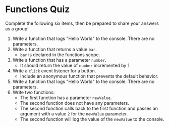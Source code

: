 # Functions Quiz

Complete the following six items, then be prepared to share your answers as a group!

1. Write a function that logs "Hello World" to the console. There are no parameters.
2. Write a function that returns a value `bar`.
   * `bar` is declared in the functions scope.
3. Write a function that has a parameter `number`.
   * It should return the value of `number` incremented by 1.
4. Write a `click` event listener for a button.
   * Include an anonymous function that prevents the default behavior.
5. Write a function that logs "Hello World" to the console. There are no parameters.
6. Write two functions:
   * The first function has a parameter `newValue`.
   * The second function does not have any parameters.
   * The second function calls back to the first function and passes an argument with a value `2` for the `newValue` parameter.
   * The second function will log the value of the `newValue` to the console.
